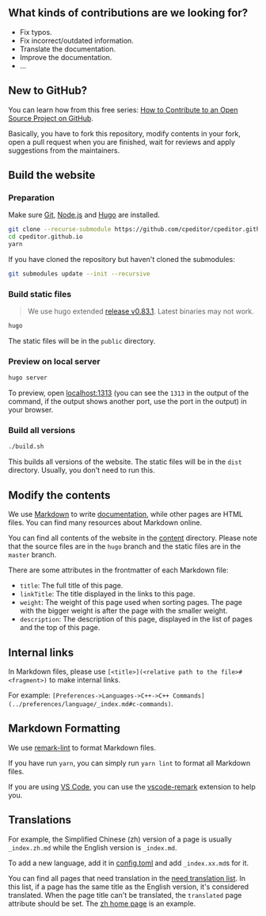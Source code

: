## What kinds of contributions are we looking for?

-   Fix typos.
-   Fix incorrect/outdated information.
-   Translate the documentation.
-   Improve the documentation.
-   ...

## New to GitHub?

You can learn how from this free series: [How to Contribute to an Open Source Project on GitHub](https://egghead.io/series/how-to-contribute-to-an-open-source-project-on-github).

Basically, you have to fork this repository, modify contents in your fork, open a pull request when you are finished, wait for reviews and apply suggestions from the maintainers.

## Build the website

### Preparation

Make sure [Git](https://git-scm.com/), [Node.js](https://nodejs.org/) and [Hugo](https://gohugo.io/) are installed.

```sh
git clone --recurse-submodule https://github.com/cpeditor/cpeditor.github.io
cd cpeditor.github.io
yarn
```

If you have cloned the repository but haven't cloned the submodules:

```sh
git submodules update --init --recursive
```

### Build static files

> We use hugo extended [release v0.83.1](https://github.com/gohugoio/hugo/releases?q=0.83.1&expanded=true). Latest binaries may not work.

```sh
hugo
```

The static files will be in the `public` directory.

### Preview on local server

```sh
hugo server
```

To preview, open [localhost:1313](http://localhost:1313/) (you can see the `1313` in the output of the command, if the output shows another port, use the port in the output) in your browser.

### Build all versions

```sh
./build.sh
```

This builds all versions of the website. The static files will be in the `dist` directory. Usually, you don't need to run this.

## Modify the contents

We use [Markdown](https://en.wikipedia.org/wiki/Markdown) to write [documentation](content/docs), while other pages are HTML files. You can find many resources about Markdown online.

You can find all contents of the website in the [content](content) directory. Please note that the source files are in the `hugo` branch and the static files are in the `master` branch.

There are some attributes in the frontmatter of each Markdown file:

-   `title`: The full title of this page.
-   `linkTitle`: The title displayed in the links to this page.
-   `weight`: The weight of this page used when sorting pages. The page with the bigger weight is after the page with the smaller weight.
-   `description`: The description of this page, displayed in the list of pages and the top of this page.

## Internal links

In Markdown files, please use `[<title>](<relative path to the file>#<fragment>)` to make internal links.

For example: `[Preferences->Languages->C++->C++ Commands](../preferences/language/_index.md#c-commands)`.

## Markdown Formatting

We use [remark-lint](https://github.com/remarkjs/remark-lint) to format Markdown files.

If you have run `yarn`, you can simply run `yarn lint` to format all Markdown files.

If you are using [VS Code](https://github.com/microsoft/vscode), you can use the [vscode-remark](https://github.com/remarkjs/vscode-remark) extension to help you.

## Translations

For example, the Simplified Chinese (zh) version of a page is usually `_index.zh.md` while the English version is `_index.md`.

To add a new language, add it in [config.toml](config.toml) and add `_index.xx.md`s for it.

You can find all pages that need translation in the [need translation list](https://cpeditor.org/ru/need-translation-list). In this list, if a page has the same title as the English version, it's considered translated. When the page title can't be translated, the `translated` page attribute should be set. The [zh home page](content/_index.zh.html) is an example.
